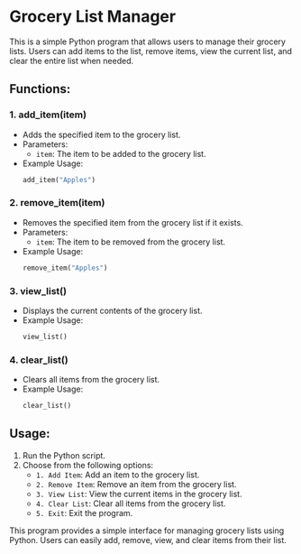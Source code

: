 # Grocery List Manager

This is a simple Python program that allows users to manage their grocery lists. Users can add items to the list, remove items, view the current list, and clear the entire list when needed.

## Functions:

### 1. add_item(item)
- Adds the specified item to the grocery list.
- Parameters:
  - `item`: The item to be added to the grocery list.
- Example Usage:
  ```python
  add_item("Apples")
  ```

### 2. remove_item(item)
- Removes the specified item from the grocery list if it exists.
- Parameters:
  - `item`: The item to be removed from the grocery list.
- Example Usage:
  ```python
  remove_item("Apples")
  ```

### 3. view_list()
- Displays the current contents of the grocery list.
- Example Usage:
  ```python
  view_list()
  ```

### 4. clear_list()
- Clears all items from the grocery list.
- Example Usage:
  ```python
  clear_list()
  ```

## Usage:

1. Run the Python script.
2. Choose from the following options:
   - `1. Add Item`: Add an item to the grocery list.
   - `2. Remove Item`: Remove an item from the grocery list.
   - `3. View List`: View the current items in the grocery list.
   - `4. Clear List`: Clear all items from the grocery list.
   - `5. Exit`: Exit the program.





This program provides a simple interface for managing grocery lists using Python. Users can easily add, remove, view, and clear items from their list.
